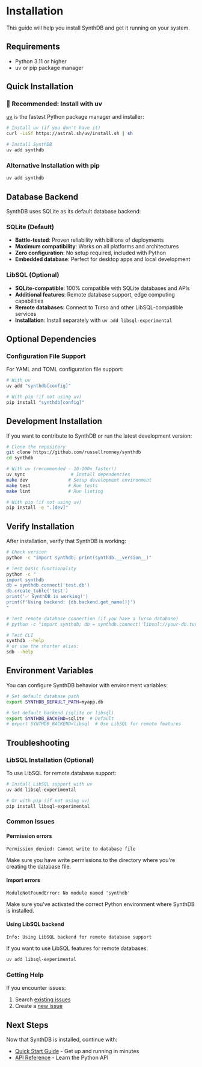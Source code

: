 # Installation

This guide will help you install SynthDB and get it running on your system.

## Requirements

- Python 3.11 or higher
- uv or pip package manager

## Quick Installation

### 🚀 Recommended: Install with uv

[uv](https://github.com/astral-sh/uv) is the fastest Python package manager and installer:

```bash
# Install uv (if you don't have it)
curl -LsSf https://astral.sh/uv/install.sh | sh

# Install SynthDB
uv add synthdb
```

### Alternative Installation with pip

```bash
uv add synthdb
```

## Database Backend

SynthDB uses SQLite as its default database backend:

### SQLite (Default)
- **Battle-tested**: Proven reliability with billions of deployments
- **Maximum compatibility**: Works on all platforms and architectures
- **Zero configuration**: No setup required, included with Python
- **Embedded database**: Perfect for desktop apps and local development

### LibSQL (Optional)
- **SQLite-compatible**: 100% compatible with SQLite databases and APIs
- **Additional features**: Remote database support, edge computing capabilities
- **Remote databases**: Connect to Turso and other LibSQL-compatible services
- **Installation**: Install separately with `uv add libsql-experimental`

## Optional Dependencies

### Configuration File Support

For YAML and TOML configuration file support:

```bash
# With uv
uv add "synthdb[config]"

# With pip (if not using uv)
pip install "synthdb[config]"
```

## Development Installation

If you want to contribute to SynthDB or run the latest development version:

```bash
# Clone the repository
git clone https://github.com/russellromney/synthdb
cd synthdb

# With uv (recommended - 10-100x faster!)
uv sync                 # Install dependencies
make dev               # Setup development environment
make test              # Run tests
make lint              # Run linting

# With pip (if not using uv)
pip install -e ".[dev]"
```

## Verify Installation

After installation, verify that SynthDB is working:

```bash
# Check version
python -c "import synthdb; print(synthdb.__version__)"

# Test basic functionality
python -c "
import synthdb
db = synthdb.connect('test.db')
db.create_table('test')
print('✅ SynthDB is working!')
print(f'Using backend: {db.backend.get_name()}')
"

# Test remote database connection (if you have a Turso database)
# python -c "import synthdb; db = synthdb.connect('libsql://your-db.turso.io'); print('✅ Remote connection working!')"

# Test CLI
synthdb --help
# or use the shorter alias:
sdb --help
```

## Environment Variables

You can configure SynthDB behavior with environment variables:

```bash
# Set default database path
export SYNTHDB_DEFAULT_PATH=myapp.db

# Set default backend (sqlite or libsql)
export SYNTHDB_BACKEND=sqlite  # Default
# export SYNTHDB_BACKEND=libsql  # Use LibSQL for remote features
```

## Troubleshooting

### LibSQL Installation (Optional)

To use LibSQL for remote database support:

```bash
# Install LibSQL support with uv
uv add libsql-experimental

# Or with pip (if not using uv)
pip install libsql-experimental
```

### Common Issues

#### Permission errors
```
Permission denied: Cannot write to database file
```

Make sure you have write permissions to the directory where you're creating the database file.

#### Import errors
```
ModuleNotFoundError: No module named 'synthdb'
```

Make sure you've activated the correct Python environment where SynthDB is installed.

#### Using LibSQL backend
```
Info: Using LibSQL backend for remote database support
```

If you want to use LibSQL features for remote databases:
```bash
uv add libsql-experimental
```

### Getting Help

If you encounter issues:

1. Search [existing issues](https://github.com/russellromney/synthdb/issues)
2. Create a [new issue](https://github.com/russellromney/synthdb/issues/new)

## Next Steps

Now that SynthDB is installed, continue with:

- [Quick Start Guide](quickstart.md) - Get up and running in minutes
- [API Reference](../api/connection.md) - Learn the Python API
